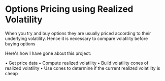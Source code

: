 # Options Pricing using Realized Volatility

When you try and buy options they are usually priced according to their underlying volatility.
Hence it is necessary to compare volatility before buying options

Here's how I have gone about this project:

• Get price data
• Compute realized volatility
• Build volatility cones of realized volatility
• Use cones to determine if the current realized volatility is cheap

